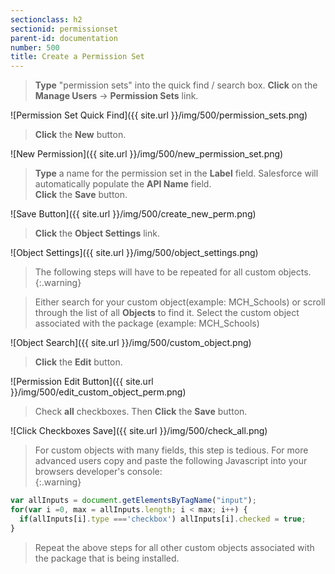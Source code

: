 ```yaml
---
sectionclass: h2
sectionid: permissionset
parent-id: documentation
number: 500
title: Create a Permission Set
---
```

>**Type** "permission sets" into the quick find / search box. **Click** on the **Manage Users** -> **Permission Sets** link.

![Permission Set Quick Find]({{ site.url }}/img/500/permission_sets.png)  

>**Click** the **New** button.

![New Permission]({{ site.url }}/img/500/new_permission_set.png)

>**Type** a name for the permission set in the **Label** field.  Salesforce will automatically populate the **API Name** field.  
**Click** the **Save** button.

![Save Button]({{ site.url }}/img/500/create_new_perm.png)

>**Click** the **Object Settings** link.

![Object Settings]({{ site.url }}/img/500/object_settings.png)

>The following steps will have to be repeated for all custom objects.
{:.warning}  

>Either search for your custom object(example: MCH_Schools) or scroll through the list of all **Objects** to find it. Select the custom object associated with the package (example: MCH_Schools)

![Object Search]({{ site.url }}/img/500/custom_object.png)  

>**Click** the **Edit** button.

![Permission Edit Button]({{ site.url }}/img/500/edit_custom_object_perm.png)

>Check **all** checkboxes. Then **Click** the **Save** button.

![Click Checkboxes Save]({{ site.url }}/img/500/check_all.png)

>For custom objects with many fields, this step is tedious. For more advanced users copy and paste the following Javascript into your browsers developer's console:    
{:.warning}
```javascript
var allInputs = document.getElementsByTagName("input");  
for(var i =0, max = allInputs.length; i < max; i++) {  
  if(allInputs[i].type ==='checkbox') allInputs[i].checked = true;  
}
```  

>Repeat the above steps for all other custom objects associated with the package that is being installed.
